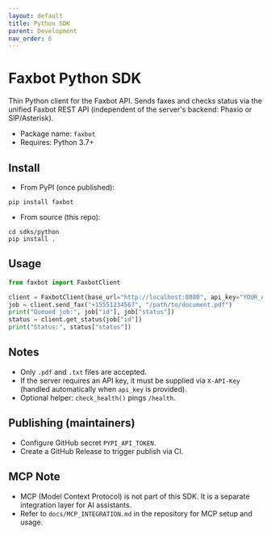 ```yaml
---
layout: default
title: Python SDK
parent: Development
nav_order: 6
---
```


# Faxbot Python SDK

Thin Python client for the Faxbot API. Sends faxes and checks status via the unified Faxbot REST API (independent of the server's backend: Phaxio or SIP/Asterisk).

- Package name: `faxbot`
- Requires: Python 3.7+

## Install

- From PyPI (once published):
```
pip install faxbot
```
- From source (this repo):
```
cd sdks/python
pip install .
```

## Usage
```python
from faxbot import FaxbotClient

client = FaxbotClient(base_url="http://localhost:8080", api_key="YOUR_API_KEY")
job = client.send_fax("+15551234567", "/path/to/document.pdf")
print("Queued job:", job["id"], job["status"]) 
status = client.get_status(job["id"])
print("Status:", status["status"]) 
```

## Notes
- Only `.pdf` and `.txt` files are accepted.
- If the server requires an API key, it must be supplied via `X-API-Key` (handled automatically when `api_key` is provided).
- Optional helper: `check_health()` pings `/health`.

## Publishing (maintainers)
- Configure GitHub secret `PYPI_API_TOKEN`.
- Create a GitHub Release to trigger publish via CI.

## MCP Note
- MCP (Model Context Protocol) is not part of this SDK. It is a separate integration layer for AI assistants.
- Refer to `docs/MCP_INTEGRATION.md` in the repository for MCP setup and usage.
